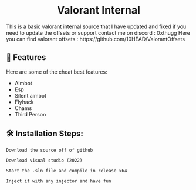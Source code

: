 <h1 align="center" id="title">Valorant Internal</h1>

<p id="description">This is a basic valorant internal source that I have updated and fixed if you need to update the offsets or support contact me on discord : 0xthugg Here you can find valorant offsets : https://github.com/10HEAD/ValorantOffsets</p>

  
  
<h2>🧐 Features</h2>

Here are some of the cheat best features:

*   Aimbot
*   Esp
*   Silent aimbot
*   Flyhack
*   Chams
*   Third Person

<h2>🛠️ Installation Steps:</h2>

```
Download the source off of github
```

```
Download visual studio (2022) 
```

```
Start the .sln file and compile in release x64
```

```
Inject it with any injector and have fun 
```
